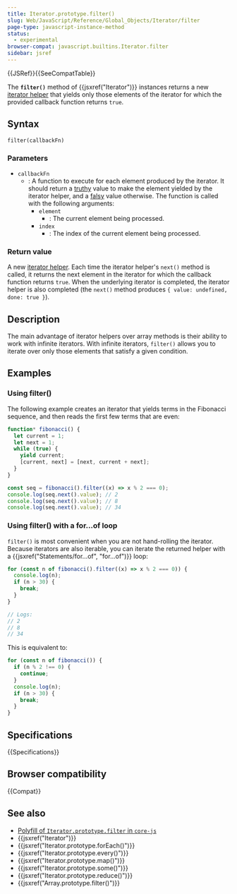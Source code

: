 ```yaml
---
title: Iterator.prototype.filter()
slug: Web/JavaScript/Reference/Global_Objects/Iterator/filter
page-type: javascript-instance-method
status:
  - experimental
browser-compat: javascript.builtins.Iterator.filter
sidebar: jsref
---
```


{{JSRef}}{{SeeCompatTable}}

The **`filter()`** method of {{jsxref("Iterator")}} instances returns a new [iterator helper](/en-US/docs/Web/JavaScript/Reference/Global_Objects/Iterator#iterator_helpers) that yields only those elements of the iterator for which the provided callback function returns `true`.

## Syntax

```js-nolint
filter(callbackFn)
```

### Parameters

- `callbackFn`
  - : A function to execute for each element produced by the iterator. It should return a [truthy](/en-US/docs/Glossary/Truthy) value to make the element yielded by the iterator helper, and a [falsy](/en-US/docs/Glossary/Falsy) value otherwise. The function is called with the following arguments:
    - `element`
      - : The current element being processed.
    - `index`
      - : The index of the current element being processed.

### Return value

A new [iterator helper](/en-US/docs/Web/JavaScript/Reference/Global_Objects/Iterator#iterator_helpers). Each time the iterator helper's `next()` method is called, it returns the next element in the iterator for which the callback function returns `true`. When the underlying iterator is completed, the iterator helper is also completed (the `next()` method produces `{ value: undefined, done: true }`).

## Description

The main advantage of iterator helpers over array methods is their ability to work with infinite iterators. With infinite iterators, `filter()` allows you to iterate over only those elements that satisfy a given condition.

## Examples

### Using filter()

The following example creates an iterator that yields terms in the Fibonacci sequence, and then reads the first few terms that are even:

```js
function* fibonacci() {
  let current = 1;
  let next = 1;
  while (true) {
    yield current;
    [current, next] = [next, current + next];
  }
}

const seq = fibonacci().filter((x) => x % 2 === 0);
console.log(seq.next().value); // 2
console.log(seq.next().value); // 8
console.log(seq.next().value); // 34
```

### Using filter() with a for...of loop

`filter()` is most convenient when you are not hand-rolling the iterator. Because iterators are also iterable, you can iterate the returned helper with a {{jsxref("Statements/for...of", "for...of")}} loop:

```js
for (const n of fibonacci().filter((x) => x % 2 === 0)) {
  console.log(n);
  if (n > 30) {
    break;
  }
}

// Logs:
// 2
// 8
// 34
```

This is equivalent to:

```js
for (const n of fibonacci()) {
  if (n % 2 !== 0) {
    continue;
  }
  console.log(n);
  if (n > 30) {
    break;
  }
}
```

## Specifications

{{Specifications}}

## Browser compatibility

{{Compat}}

## See also

- [Polyfill of `Iterator.prototype.filter` in `core-js`](https://github.com/zloirock/core-js#iterator-helpers)
- {{jsxref("Iterator")}}
- {{jsxref("Iterator.prototype.forEach()")}}
- {{jsxref("Iterator.prototype.every()")}}
- {{jsxref("Iterator.prototype.map()")}}
- {{jsxref("Iterator.prototype.some()")}}
- {{jsxref("Iterator.prototype.reduce()")}}
- {{jsxref("Array.prototype.filter()")}}
